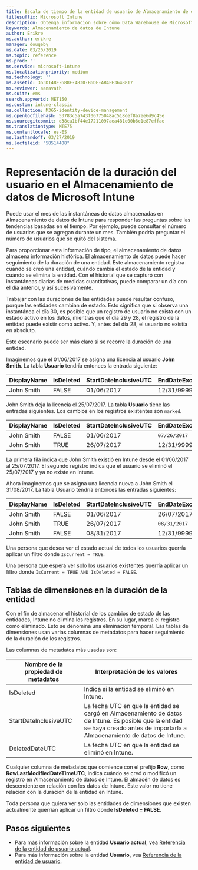 ```yaml
---
title: Escala de tiempo de la entidad de usuario de Almacenamiento de datos
titlesuffix: Microsoft Intune
description: Obtenga información sobre cómo Data Warehouse de Microsoft Intune representa los usuarios en una escala de tiempo.
keywords: Almacenamiento de datos de Intune
author: Erikre
ms.author: erikre
manager: dougeby
ms.date: 03/26/2019
ms.topic: reference
ms.prod: ''
ms.service: microsoft-intune
ms.localizationpriority: medium
ms.technology: ''
ms.assetid: 363D148E-688F-4830-B6DE-AB4FE3648817
ms.reviewer: aanavath
ms.suite: ems
search.appverid: MET150
ms.custom: intune-classic
ms.collection: M365-identity-device-management
ms.openlocfilehash: 53783c5a743f06775048ac518def8a7ee6d9c45e
ms.sourcegitcommit: d38ca1bf44e17211097aea481e00b6c1e87effae
ms.translationtype: MTE75
ms.contentlocale: es-ES
ms.lasthandoff: 03/27/2019
ms.locfileid: "58514408"
---
```

# <a name="user-lifetime-representation-in-the-microsoft-intune-data-warehouse"></a>Representación de la duración del usuario en el Almacenamiento de datos de Microsoft Intune

Puede usar el mes de las instantáneas de datos almacenadas en Almacenamiento de datos de Intune para responder las preguntas sobre las tendencias basadas en el tiempo. Por ejemplo, puede consultar el número de usuarios que se agregan durante un mes. También podría preguntar el número de usuarios que se quitó del sistema.

Para proporcionar esta información de tipo, el almacenamiento de datos almacena información histórica. El almacenamiento de datos puede hacer seguimiento de la duración de una entidad. Este almacenamiento registra cuándo se creó una entidad, cuándo cambia el estado de la entidad y cuándo se elimina la entidad. Con el historial que se capturó con instantáneas diarias de medidas cuantitativas, puede comparar un día con el día anterior, y así sucesivamente.

Trabajar con las duraciones de las entidades puede resultar confuso, porque las entidades cambian de estado. Esto significa que si observa una instantánea el día 30, es posible que un registro de usuario no exista con un estado activo en los datos, mientras que el día 29 y 28, el registro de la entidad puede existir como activo. Y, antes del día 28, el usuario no existía en absoluto.

Este escenario puede ser más claro si se recorre la duración de una entidad.

Imaginemos que el 01/06/2017 se asigna una licencia al usuario **John Smith**. La tabla **Usuario** tendría entonces la entrada siguiente: 
 
| DisplayName | IsDeleted | StartDateInclusiveUTC | EndDateExclusiveUTC | IsCurrent 
| -- | -- | -- | -- | -- |
| John Smith | FALSE | 01/06/2017 | 12/31/9999 | TRUE
 
John Smith deja la licencia el 25/07/2017. La tabla **Usuario** tiene las entradas siguientes. Los cambios en los registros existentes son `marked`. 

| DisplayName | IsDeleted | StartDateInclusiveUTC | EndDateExclusiveUTC | IsCurrent 
| -- | -- | -- | -- | -- |
| John Smith | FALSE | 01/06/2017 | `07/26/2017` | `FALSE` 
| John Smith | TRUE | 26/07/2017 | 12/31/9999 | TRUE 

La primera fila indica que John Smith existió en Intune desde el 01/06/2017 al 25/07/2017. El segundo registro indica que el usuario se eliminó el 25/07/2017 y ya no existe en Intune.

Ahora imaginemos que se asigna una licencia nueva a John Smith el 31/08/2017. La tabla Usuario tendría entonces las entradas siguientes:
 
| DisplayName | IsDeleted | StartDateInclusiveUTC | EndDateExclusiveUTC | IsCurrent 
| -- | -- | -- | -- | -- |
| John Smith | FALSE | 01/06/2017 | 26/07/2017 | FALSE 
| John Smith | TRUE | 26/07/2017 | `08/31/2017` | `FALSE` 
| John Smith | FALSE | 08/31/2017 | 12/31/9999 | TRUE 
 
Una persona que desea ver el estado actual de todos los usuarios querría aplicar un filtro donde `IsCurrent = TRUE`. 
 
Una persona que espera ver solo los usuarios existentes querría aplicar un filtro donde `IsCurrent = TRUE AND IsDeleted = FALSE`.

## <a name="dimension-tables-in-the-entity-lifetime"></a>Tablas de dimensiones en la duración de la entidad

Con el fin de almacenar el historial de los cambios de estado de las entidades, Intune no elimina los registros. En su lugar, marca el registro como eliminado. Esto se denomina una eliminación temporal. Las tablas de dimensiones usan varias columnas de metadatos para hacer seguimiento de la duración de los registros. 

Las columnas de metadatos más usadas son: 

| Nombre de la propiedad de metadatos  | Interpretación de los valores |
|--|--|
| IsDeleted | Indica si la entidad se eliminó en Intune. |
| StartDateInclusiveUTC  | La fecha UTC en que la entidad se cargó en Almacenamiento de datos de Intune. Es posible que la entidad se haya creado antes de importarla a Almacenamiento de datos de Intune. |
| DeletedDateUTC  | La fecha UTC en que la entidad se eliminó en Intune. |  

Cualquier columna de metadatos que comience con el prefijo **Row**, como **RowLastModifiedDateTimeUTC**, indica cuándo se creó o modificó un registro en Almacenamiento de datos de Intune. El almacén de datos es descendente en relación con los datos de Intune. Este valor no tiene relación con la duración de la entidad en Intune.  
 
Toda persona que quiera ver solo las entidades de dimensiones que existen actualmente querrían aplicar un filtro donde **IsDeleted = FALSE**.

## <a name="next-steps"></a>Pasos siguientes

 - Para más información sobre la entidad **Usuario actual**, vea [Referencia de la entidad de usuario actual](reports-ref-current-user.md).
 - Para más información sobre la entidad **Usuario**, vea [Referencia de la entidad de usuario](reports-ref-user.md).
